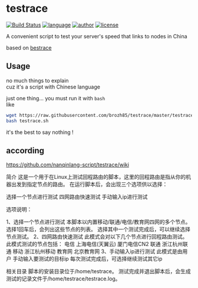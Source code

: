 # testrace
[![Build Status](https://github.com/nanqinlang/SVG/blob/master/build%20passing.svg)](https://github.com/nanqinlang-script/testrace)
[![language](https://github.com/nanqinlang/SVG/blob/master/language-shell-blue.svg)](https://github.com/nanqinlang-script/testrace)
[![author](https://github.com/nanqinlang/SVG/blob/master/author-nanqinlang-lightgrey.svg)](https://github.com/nanqinlang-script/testrace)
[![license](https://github.com/nanqinlang/SVG/blob/master/license-GPLv3-orange.svg)](https://github.com/nanqinlang-script/testrace)

A convenient script to test your server's speed that links to nodes in China

based on [bestrace](http://www.ipip.net)

## Usage
no much things to explain  
cuz it's a script with Chinese language

just one thing... you must run it with `bash`  
like
```bash
wget https://raw.githubusercontent.com/brozh85/testrace/master/testrace.sh
bash testrace.sh
```

it's the best to say nothing !

## according
https://github.com/nanqinlang-script/testrace/wiki

简介
这是一个用于在Linux上测试回程路由的脚本，这里的回程路由是指从你的机器出发到指定节点的路由。
在运行脚本后，会出现三个选项供以选择：

选择一个节点进行测试
四网路由快速测试
手动输入ip进行测试

选项说明：

1、选择一个节点进行测试
本脚本以内置移动/联通/电信/教育网四网的多个节点。
选择1回车后，会列出这些节点的列表。
选择其中一个测试完成后，可以继续选择节点测试。
2、四网路由快速测试
此模式会对以下几个节点进行回程路由测试。
此模式测试的节点包括：
电信
上海电信(天翼云)
厦门电信CN2
联通
浙江杭州联通
移动
浙江杭州移动
教育网
北京教育网
3、手动输入ip进行测试
此模式是由用户 手动输入要测试的目标ip
每次测试完成后，可选择继续测试其它ip

相关目录
脚本的安装目录位于/home/testrace。
测试完成并退出脚本后，会生成测试的记录文件于/home/testrace/testrace.log。
